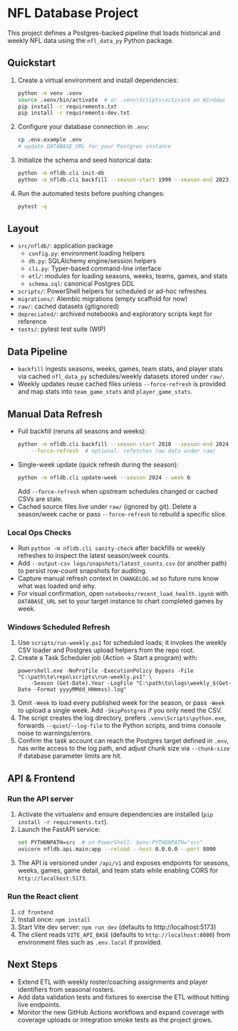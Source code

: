 # NFL Database Project

This project defines a Postgres-backed pipeline that loads historical and weekly NFL
data using the `nfl_data_py` Python package.

## Quickstart

1. Create a virtual environment and install dependencies:
   ```bash
   python -m venv .venv
   source .venv/bin/activate  # or .venv\Scripts\activate on Windows
   pip install -r requirements.txt
   pip install -r requirements-dev.txt
   ```
2. Configure your database connection in `.env`:
   ```bash
   cp .env.example .env
   # update DATABASE_URL for your Postgres instance
   ```
3. Initialize the schema and seed historical data:
   ```bash
   python -m nfldb.cli init-db
   python -m nfldb.cli backfill --season-start 1999 --season-end 2023
   ```
4. Run the automated tests before pushing changes:
   ```bash
   pytest -q
   ```

## Layout

- `src/nfldb/`: application package
  - `config.py`: environment loading helpers
  - `db.py`: SQLAlchemy engine/session helpers
  - `cli.py`: Typer-based command-line interface
  - `etl/`: modules for loading seasons, weeks, teams, games, and stats
  - `schema.sql`: canonical Postgres DDL
- `scripts/`: PowerShell helpers for scheduled or ad-hoc refreshes
- `migrations/`: Alembic migrations (empty scaffold for now)
- `raw/`: cached datasets (gitignored)
- `depreciated/`: archived notebooks and exploratory scripts kept for reference
- `tests/`: pytest test suite (WIP)

## Data Pipeline

- `backfill` ingests seasons, weeks, games, team stats, and player stats via cached
  `nfl_data_py` schedules/weekly datasets stored under `raw/`.
- Weekly updates reuse cached files unless `--force-refresh` is provided and map
  stats into `team_game_stats` and `player_game_stats`.

## Manual Data Refresh

- Full backfill (reruns all seasons and weeks):
  ```bash
  python -m nfldb.cli backfill --season-start 2010 --season-end 2024 \
      --force-refresh  # optional: refetches raw data under raw/
  ```
- Single-week update (quick refresh during the season):
  ```bash
  python -m nfldb.cli update-week --season 2024 --week 6
  ```
  Add `--force-refresh` when upstream schedules changed or cached CSVs are stale.
- Cached source files live under `raw/` (ignored by git). Delete a season/week cache
  or pass `--force-refresh` to rebuild a specific slice.

### Local Ops Checks
- Run `python -m nfldb.cli sanity-check` after backfills or weekly refreshes to inspect the latest season/week counts.
- Add `--output-csv logs/snapshots/latest_counts.csv` (or another path) to persist row-count snapshots for auditing.
- Capture manual refresh context in `CHANGELOG.md` so future runs know what was loaded and why.
- For visual confirmation, open `notebooks/recent_load_health.ipynb` with `DATABASE_URL` set to your target instance to chart completed games by week.

### Windows Scheduled Refresh

1. Use `scripts/run-weekly.ps1` for scheduled loads; it invokes the weekly CSV loader and Postgres upload helpers from the repo root.
2. Create a Task Scheduler job (Action -> Start a program) with:
   ```text
   powershell.exe -NoProfile -ExecutionPolicy Bypass -File "C:\path\to\repo\scripts\run-weekly.ps1" \
       -Season (Get-Date).Year -LogFile "C:\path\to\logs\weekly_$(Get-Date -Format yyyyMMdd_HHmmss).log"
   ```
3. Omit `-Week` to load every published week for the season, or pass `-Week` to upload a single week. Add `-SkipPostgres` if you only need the CSV.
4. The script creates the log directory, prefers `.venv\Scripts\python.exe`, forwards `--quiet`/`--log-file` to the Python scripts, and trims console noise to warnings/errors.
5. Confirm the task account can reach the Postgres target defined in `.env`, has write access to the log path, and adjust chunk size via `--chunk-size` if database parameter limits are hit.

## API & Frontend

### Run the API server
1. Activate the virtualenv and ensure dependencies are installed (`pip install -r
   requirements.txt`).
2. Launch the FastAPI service:
   ```bash
   set PYTHONPATH=src  # on PowerShell: $env:PYTHONPATH="src"
   uvicorn nfldb.api.main:app --reload --host 0.0.0.0 --port 8000
   ```
3. The API is versioned under `/api/v1` and exposes endpoints for seasons, weeks,
   games, game detail, and team stats while enabling CORS for
   `http://localhost:5173`.

### Run the React client
1. `cd frontend`
2. Install once: `npm install`
3. Start Vite dev server: `npm run dev` (defaults to http://localhost:5173)
4. The client reads `VITE_API_BASE` (defaults to `http://localhost:8000`) from
   environment files such as `.env.local` if provided.

## Next Steps

- Extend ETL with weekly roster/coaching assignments and player identifiers from
  seasonal rosters.
- Add data validation tests and fixtures to exercise the ETL without hitting live
  endpoints.
- Monitor the new GitHub Actions workflows and expand coverage with coverage
  uploads or integration smoke tests as the project grows.